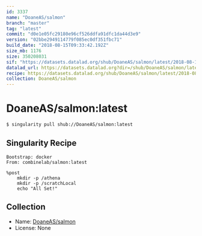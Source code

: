 ```yaml
---
id: 3337
name: "DoaneAS/salmon"
branch: "master"
tag: "latest"
commit: "d0e1e05fc29180e96cf526ddfa91dfc1da44d3e9"
version: "02bbe2949114779f085ec0df351fbc71"
build_date: "2018-08-15T09:33:42.192Z"
size_mb: 1176
size: 350208031
sif: "https://datasets.datalad.org/shub/DoaneAS/salmon/latest/2018-08-15-d0e1e05f-02bbe294/02bbe2949114779f085ec0df351fbc71.simg"
datalad_url: https://datasets.datalad.org?dir=/shub/DoaneAS/salmon/latest/2018-08-15-d0e1e05f-02bbe294/
recipe: https://datasets.datalad.org/shub/DoaneAS/salmon/latest/2018-08-15-d0e1e05f-02bbe294/Singularity
collection: DoaneAS/salmon
---
```


# DoaneAS/salmon:latest

```bash
$ singularity pull shub://DoaneAS/salmon:latest
```

## Singularity Recipe

```singularity
Bootstrap: docker
From: combinelab/salmon:latest

%post
    mkdir -p /athena
    mkdir -p /scratchLocal
    echo "All Set!"
```

## Collection

 - Name: [DoaneAS/salmon](https://github.com/DoaneAS/salmon)
 - License: None

